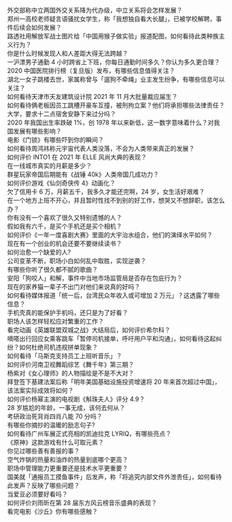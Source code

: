 外交部称中立两国外交关系降为代办级，中立关系将会怎样发展？  
郑州一高校老师疑言语骚扰女学生，称「我想独自看大长腿」，已被学校解聘，事件后续会如何发展？  
路透社用解放军战士图片给「中国用猴子做实验」报道配图，如何看待此类种族主义行为？  
你是什么时候发现人和人差距大得无法跨越？  
一沪漂男子通勤 4 小时跨省上下班，你每日通勤时间多久？你认为多久更合理？  
2020 中国医院排行榜（复旦版）发布，有哪些信息值得关注？  
湖北一女子跳楼去世，家属称曾与「遛狗不牵绳」业主发生纷争，有哪些信息可以关注？  
如何看待天津市天友建筑设计院 2021 年 11 月大批量裁应届生？  
如何看待俩老板因员工跳槽开豪车互撞，被刑拘立案？他们将承担哪些法律责任？  
大学，要求十二点宿舍安静下来过分吗？  
2020 年我国出生率跌破 1%，创 1978 年以来新低，这一数字意味着什么？对我国发展有哪些影响？  
电影《门锁》有哪些吓到你的瞬间？  
如何看待周鸿祎称元宇宙代表人类没落，不会为人类带来真正的发展？  
如何评价 INTO1 在 2021 年 ELLE 风尚大典的表现？  
在一线城市真实的月薪是多少？  
群星玩家帝国后期能有《战锤 40k》人类帝国几成功力？  
如何评价游戏《仙剑奇侠传 4》动画化？  
欠了信用卡 6 万，月薪五千，我多久才能还完啊，24 岁，女生活好艰难？  
在一个地方上班不开心，并且暂时性找不到别的好工作，想哭又不想辞职，该怎么办？  
你有没有一个喜欢了很久又特别遗憾的人？  
假如我有六千，是买个手机还是买个相机？  
如何评价《一年一度喜剧大赛》里面的大宇治水组合，他们的演绎水平如何？  
现在有一个创业的机会还要不要继续读书？  
如何治愈一个缺爱的人?  
公司变革不断，职场小白如何乱中取胜，实现逆袭？  
有哪些你听了很久都不腻的歌曲？  
安阳「狗咬人」和解，事件中当地市场监管局是否存在包庇行为？  
现在的家养猫一辈子不出门对他们来说真的好吗？  
如何看待媒体报道「统一后，台湾民众年收入或可增加 2 万元」？这透露了哪些信息？  
手机壳真的能保护手机吗，还只是为了好看？  
职场人该怎样轻松应对繁重的工作？  
看完动画《英雄联盟双城之战》大结局后，如何评价希尔科？  
嘀嗒出行回应女乘客跳车「暂停司机接单，呼吁用户平和沟通」，如何看待这起纠纷？如何杜绝司机违规拼单现象？  
如何看待「马斯克支持员工上班听音乐」？  
如何评价河南卫视舞蹈综艺《舞千年》第三期？  
杨紫对《女心理师》的人物描绘是不是不大对？  
拜登签下基建法案后称「明年美国基础设施投资增速将 20 年来首次超过中国」，该法案实际成效将如何？  
如何评价杨幂主演的电视剧《斛珠夫人》评分 4.9？  
28 岁尴尬的年龄，一事无成，该何去何从？  
考研政治死背肖四肖八能 70 分吗？  
有哪些你摘抄的温暖的励志句子?  
如何看待广州车展正式亮相的凯迪拉克 LYRIQ，有哪些亮点？  
《原神》这款游戏有什么可取元素？  
你见过哪些善有善报的事？  
空气炸锅的热量和油炸的热量到底哪个更高？  
职场中管理能力更重要还是技术水平更重要？  
国美就「通报员工摸鱼事件」后发声，称「将追究内部文件外泄责任」，如何看待此发声？反映了哪些问题？  
当爱豆必须要好看吗？  
如何评价刘雨昕在第 28 届东方风云榜音乐盛典的表现？  
看完电影《沙丘》你有哪些感触？  
